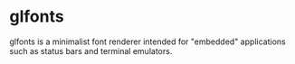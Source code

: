 # glfonts
glfonts is a minimalist font renderer intended for "embedded" applications such as status bars and terminal emulators.
